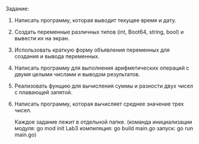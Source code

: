 Задание: 
1. Написать программу, которая выводит текущее время и дату.
2. Создать переменные различных типов (int, Boot64, string, bool) и вывести их на экран.
3. Использовать краткую форму объявления переменных для создания и вывода переменных.
4. Написать программу для выполнения арифметических операций с двумя целыми числами и выводом результатов.
5. Реализовать фунщию для вычисления суммы и разности двух чисел с плавающей запятой.
6. Написать программу, которая вычисляет среднее значение трех чисел.

   Каждое задание лежит в отдельной папке.
   (команда инициализации модуля: go mod init Lab3
   компиляция: go build main.go
   запуск: go run main.go)
